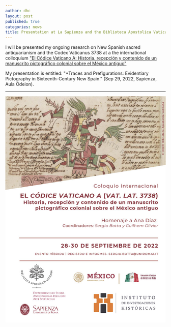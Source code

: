 ```yaml
---
author: dhc 
layout: post
published: true
categories: news
title: Presentation at La Sapienza and the Biblioteca Apostolica Vaticana
---
```


I will be presented my ongoing research on New Spanish sacred antiquarianism and the Codex Vaticanus 3738 at 
a the international colloquium ["El Códice Vaticano A: Historia, recepción y contenido de un manuscrito pictográfico colonial sobre el México antiguo"](https://saras.uniroma1.it/archivionotizie/coloquio-internacional-el-c-dice-vaticano-vat-lat-3738)

My presentation is entitled: "*Traces and Prefigurations: Evidentiary Pictography in Sixteenth-Century New Spain." (Sep 29, 2022, Sapienza, Aula Odeion).

---

![Locandina](/assets/locandina.jpg)
